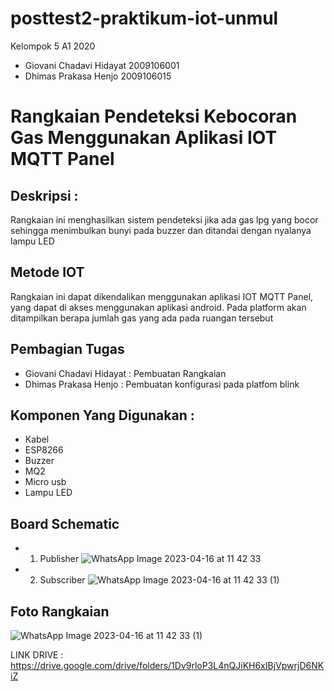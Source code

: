 # posttest2-praktikum-iot-unmul
Kelompok 5 A1 2020
- Giovani Chadavi Hidayat 2009106001
- Dhimas Prakasa Henjo 2009106015

# Rangkaian Pendeteksi Kebocoran Gas Menggunakan Aplikasi IOT MQTT Panel
## Deskripsi :
Rangkaian ini menghasilkan sistem pendeteksi jika ada gas lpg yang bocor sehingga menimbulkan bunyi pada buzzer dan ditandai dengan nyalanya lampu LED

## Metode IOT
 Rangkaian ini dapat dikendalikan menggunakan aplikasi IOT MQTT Panel, yang dapat di akses menggunakan aplikasi android. Pada platform akan ditampilkan berapa jumlah gas yang ada pada ruangan tersebut

## Pembagian Tugas
- Giovani Chadavi Hidayat : Pembuatan Rangkaian
- Dhimas Prakasa Henjo    : Pembuatan konfigurasi pada platfom blink

## Komponen Yang Digunakan :
- Kabel
- ESP8266
- Buzzer
- MQ2
- Micro usb
- Lampu LED

## Board Schematic
- 1. Publisher
![WhatsApp Image 2023-04-16 at 11 42 33](https://user-images.githubusercontent.com/73802990/232265589-092bc7ff-0df7-4a86-baf7-8b10b36db434.jpeg)


- 2. Subscriber
![WhatsApp Image 2023-04-16 at 11 42 33 (1)](https://user-images.githubusercontent.com/73802990/232265602-5619f2c2-1759-4505-8270-9f5f83eaecc2.jpeg)

## Foto Rangkaian
![WhatsApp Image 2023-04-16 at 11 42 33 (1)](https://user-images.githubusercontent.com/73802990/232265631-c500d250-6a78-4360-b8e0-5dd767825630.jpeg)



LINK DRIVE : https://drive.google.com/drive/folders/1Dv9rloP3L4nQJiKH6xIBjVpwrjD6NKiZ
